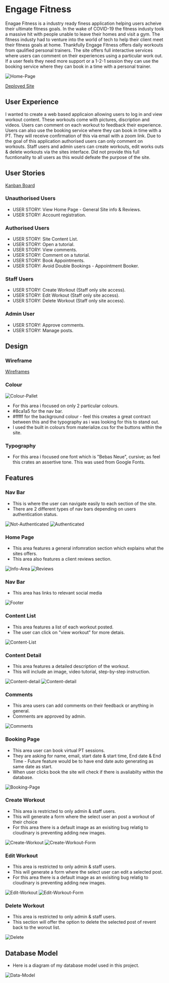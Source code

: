# Engage Fitness

Enagae Fitness is a industry ready finess application helping users acheive their ultimate fitness goals. In the wake of COVID-19 the fitness industy took a massive hit with people unable to leave their homes and visit a gym. The fitness industy had to venture into the world of tech to help their client meet their fitness goals at home. Thankfully Engage Fitness offers daily workouts from qaulified personal trainers. The site offers full interactive services where users can comment on their experiences using a particular work out. If a user feels they need more support or a 1-2-1 session they can use the booking service where they can book in a time with a personal trainer.

![Home-Page](https://github.com/CharlesB91/engage-fitness/blob/main/static/img/read-me-img/homepage.PNG)

[Deployed Site](https://engagefitness.herokuapp.com/)



## User Experience 

I wanted to create a web based applicaion allowing users to log in and view workout content. These workouts come with pictures, discription and videos. Users can comment on each workout to feedback their experience. Users can also use the booking service where they can book in time with a PT. They will receive confirmation of this via email with a zoom link. Due to the goal of this application authorised users can only comment on workouts. Staff users and admin users can create workouts, edit works outs & delete workouts via the sites interface. Did not provide this full fucntionality to all users as this would defeate the purpose of the site. 

## User Stories

[Kanban Board](https://github.com/CharlesB91/engage-fitness/projects/1)

### Unauthorised Users

- USER STORY: View Home Page - General Site info & Reviews.
- USER STORY: Account registration.

### Authorised Users

- USER STORY: Site Content List.
- USER STORY: Open a tutorial.
- USER STORY: View comments.
- USER STORY: Comment on a tutorial.
- USER STORY: Book Appointments.
- USER STORY: Avoid Double Bookings - Appointment Booker.

### Staff Users

- USER STORY: Create Workout (Staff only site access).
- USER STORY: Edit Workout (Staff only site access).
- USER STORY: Delete Workout (Staff only site access).

### Admin User

- USER STORY: Approve comments.
- USER STORY: Manage posts.


## Design


### Wireframe

[Wireframes](https://github.com/CharlesB91/engage-fitness/blob/main/static/img/read-me-img/wireframes.png)


### Colour

![Colour-Pallet](https://github.com/CharlesB91/engage-fitness/blob/main/static/img/read-me-img/colours.PNG)

- For this area i focused on only 2 particular colours.
- #8ca1a5 for the nav bar.
- #fffff for the background colour - feel this creates a great contract between this and the typography as i was looking for this to stand out.
- I used the built in colours from materialize.css for the buttons within the site.


### Typography

- For this area i focused one font which is "Bebas Neue", cursive; as feel this crates an assertive tone. This was used from Google Fonts.


## Features

### Nav Bar

- This is where the user can navigate easily to each section of the site. 
- There are 2 different types of nav bars depending on users authentication status.

![Not-Authenticated](https://github.com/CharlesB91/engage-fitness/blob/main/static/img/read-me-img/nav.PNG)
![Authenticated](https://github.com/CharlesB91/engage-fitness/blob/main/static/img/read-me-img/nav2.PNG)

### Home Page

- This area features a general infomration section which explains what the sites offers.
- This area also features a client reviews section.

![Info-Area](https://github.com/CharlesB91/engage-fitness/blob/main/static/img/read-me-img/info-section.PNG)
![Reviews](https://github.com/CharlesB91/engage-fitness/blob/main/static/img/read-me-img/reviews.PNG)

### Nav Bar

- This area has links to relevant social media

![Footer](https://github.com/CharlesB91/engage-fitness/blob/main/static/img/read-me-img/footer.PNG)

### Content List

- This area features a list of each workout posted.
- The user can click on "view workout" for more detais. 

![Content-List](https://github.com/CharlesB91/engage-fitness/blob/main/static/img/read-me-img/content-list.PNG)

### Content Detail

- This area features a detailed description of the workout.
- This will include an image, video tutorial, step-by-step instruction.

![Content-detail](https://github.com/CharlesB91/engage-fitness/blob/main/static/img/read-me-img/detail-section.PNG)
![Content-detail](https://github.com/CharlesB91/engage-fitness/blob/main/static/img/read-me-img/detail-section2.PNG)

### Comments

- This area users can add comments on their feedback or anything in general.
- Comments are approved by admin.

![Comments](https://github.com/CharlesB91/engage-fitness/blob/main/static/img/read-me-img/comments.PNG)

### Booking Page

- This area user can book virtual PT sessions.
- They are asking for name, email, start date & start time, End date & End Time - Future feature would be to have end date auto generating as same date as start. 
- When user clicks book the site will check if there is avaliabilty within the database. 

![Booking-Page](https://github.com/CharlesB91/engage-fitness/blob/main/static/img/read-me-img/booking.PNG)

### Create Workout

- This area is restricted to only admin & staff users.
- This will generate a form where the select user an post a workout of their choice
- For this area there is a default image as an exisiting bug relatig to cloudinary is preventing adding new images. 

![Create-Workout](https://github.com/CharlesB91/engage-fitness/blob/main/static/img/read-me-img/create.PNG)
![Create-Workout-Form](https://github.com/CharlesB91/engage-fitness/blob/main/static/img/read-me-img/create-form.PNG)

### Edit Workout

- This area is restricted to only admin & staff users.
- This will generate a form where the select user can edit a selected post.
- For this area there is a default image as an exisiting bug relatig to cloudinary is preventing adding new images. 

![Edit-Workout](https://github.com/CharlesB91/engage-fitness/blob/main/static/img/read-me-img/edit-delete.PNG)
![Edit-Workout-Form](https://github.com/CharlesB91/engage-fitness/blob/main/static/img/read-me-img/edit-form.PNG)

### Delete Workout

- This area is restricted to only admin & staff users.
- This section will offer the option to delete the selected post of revent back to the worout list. 

![Delete](https://github.com/CharlesB91/engage-fitness/blob/main/static/img/read-me-img/delete.PNG)


## Database Model

- Here is a diagram of my database model used in this project.

![Data-Model](https://github.com/CharlesB91/engage-fitness/blob/main/static/img/read-me-img/Diagram.drawio.png)




































